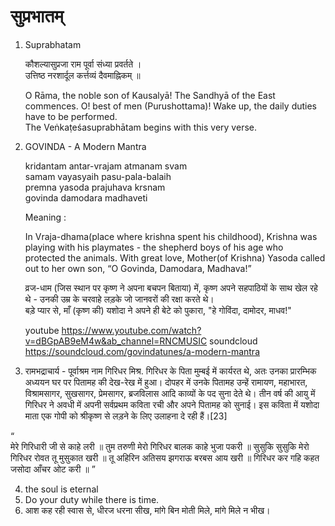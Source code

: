 
# सुप्रभातम्

1. Suprabhatam

    कौशल्यासुप्रजा राम पूर्वा संध्या प्रवर्तते ।  
    उत्तिष्ठ नरशार्दूल कर्त्तव्यं दैवमाह्निकम् ॥

    O Rāma, the noble son of Kausalyā! The Sandhyā of the East commences. O! best of men (Purushottama)! Wake up, the daily duties have to be performed.  
    The Veṅkaṭeśasuprabhātam begins with this very verse.

2. GOVINDA - A Modern Mantra  

    kridantam antar-vrajam atmanam svam  
    samam vayasyaih pasu-pala-balaih  
    premna yasoda prajuhava krsnam  
    govinda damodara madhaveti  

    Meaning :

    In Vraja-dhama(place where krishna spent his childhood), Krishna was playing with his playmates - the shepherd boys of his age who protected the animals.
    With great love, Mother(of Krishna) Yasoda called out to her own son, “O Govinda, Damodara, Madhava!”

    व्रज-धाम (जिस स्थान पर कृष्ण ने अपना बचपन बिताया) में, कृष्ण अपने सहपाठियों के साथ खेल रहे थे - उनकी उम्र के चरवाहे लड़के जो जानवरों की रक्षा करते थे।  
    बड़े प्यार से, माँ (कृष्ण की) यशोदा ने अपने ही बेटे को पुकारा, "हे गोविंदा, दामोदर, माधव!"

    youtube <https://www.youtube.com/watch?v=dBGpAB9eM4w&ab_channel=RNCMUSIC>
    soundcloud <https://soundcloud.com/govindatunes/a-modern-mantra>
    
 3. रामभद्राचार्य - पूर्वाश्रम नाम गिरिधर मिश्र. गिरिधर के पिता मुम्बई में कार्यरत थे, अतः उनका प्रारम्भिक अध्ययन घर पर पितामह की देख-रेख में हुआ। दोपहर में उनके पितामह उन्हें रामायण, महाभारत, विश्रामसागर, सुखसागर, प्रेमसागर, ब्रजविलास आदि काव्यों के पद सुना देते थे। तीन वर्ष की आयु में गिरिधर ने अवधी में अपनी सर्वप्रथम कविता रची और अपने पितामह को सुनाई। इस कविता में यशोदा माता एक गोपी को श्रीकृष्ण से लड़ने के लिए उलाहना दे रही हैं।[23]

“	
मेरे गिरिधारी जी से काहे लरी ॥
तुम तरुणी मेरो गिरिधर बालक काहे भुजा पकरी ॥
सुसुकि सुसुकि मेरो गिरिधर रोवत तू मुसुकात खरी ॥
तू अहिरिन अतिसय झगराऊ बरबस आय खरी ॥
गिरिधर कर गहि कहत जसोदा आँचर ओट करी ॥
”


4. the soul is eternal
5. Do your duty while there is time.
6. आश कह रही स्वास से, धीरज धरना सीख, मांगे बिन मोती मिले, मांगे मिले न भीख।